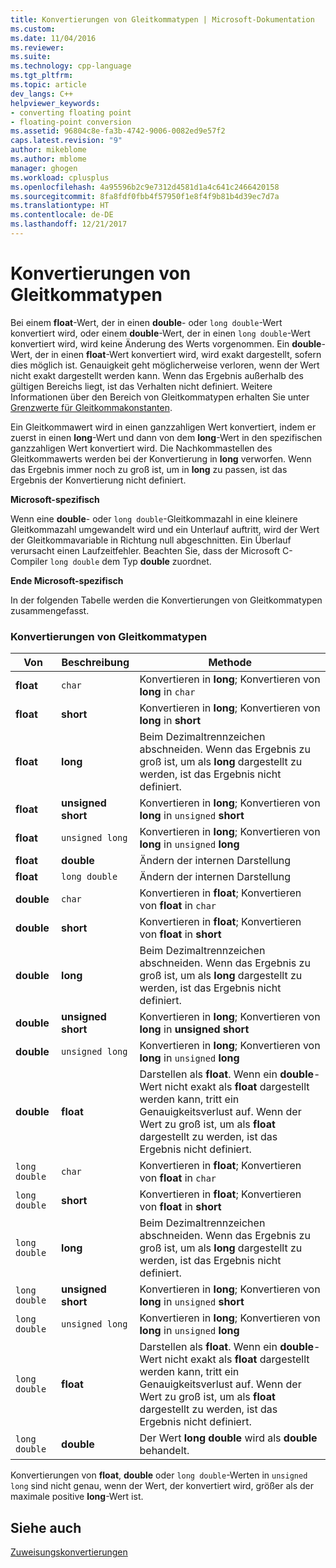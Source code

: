 ```yaml
---
title: Konvertierungen von Gleitkommatypen | Microsoft-Dokumentation
ms.custom: 
ms.date: 11/04/2016
ms.reviewer: 
ms.suite: 
ms.technology: cpp-language
ms.tgt_pltfrm: 
ms.topic: article
dev_langs: C++
helpviewer_keywords:
- converting floating point
- floating-point conversion
ms.assetid: 96804c8e-fa3b-4742-9006-0082ed9e57f2
caps.latest.revision: "9"
author: mikeblome
ms.author: mblome
manager: ghogen
ms.workload: cplusplus
ms.openlocfilehash: 4a95596b2c9e7312d4581d1a4c641c2466420158
ms.sourcegitcommit: 8fa8fdf0fbb4f57950f1e8f4f9b81b4d39ec7d7a
ms.translationtype: HT
ms.contentlocale: de-DE
ms.lasthandoff: 12/21/2017
---
```

# <a name="conversions-from-floating-point-types"></a>Konvertierungen von Gleitkommatypen
Bei einem **float**-Wert, der in einen **double**- oder `long double`-Wert konvertiert wird, oder einem **double**-Wert, der in einen `long double`-Wert konvertiert wird, wird keine Änderung des Werts vorgenommen. Ein **double**-Wert, der in einen **float**-Wert konvertiert wird, wird exakt dargestellt, sofern dies möglich ist. Genauigkeit geht möglicherweise verloren, wenn der Wert nicht exakt dargestellt werden kann. Wenn das Ergebnis außerhalb des gültigen Bereichs liegt, ist das Verhalten nicht definiert. Weitere Informationen über den Bereich von Gleitkommatypen erhalten Sie unter [Grenzwerte für Gleitkommakonstanten](../c-language/limits-on-floating-point-constants.md).  
  
 Ein Gleitkommawert wird in einen ganzzahligen Wert konvertiert, indem er zuerst in einen **long**-Wert und dann von dem **long**-Wert in den spezifischen ganzzahligen Wert konvertiert wird. Die Nachkommastellen des Gleitkommawerts werden bei der Konvertierung in **long** verworfen. Wenn das Ergebnis immer noch zu groß ist, um in **long** zu passen, ist das Ergebnis der Konvertierung nicht definiert.  
  
 **Microsoft-spezifisch**  
  
 Wenn eine **double**- oder `long double`-Gleitkommazahl in eine kleinere Gleitkommazahl umgewandelt wird und ein Unterlauf auftritt, wird der Wert der Gleitkommavariable in Richtung null abgeschnitten. Ein Überlauf verursacht einen Laufzeitfehler. Beachten Sie, dass der Microsoft C-Compiler `long double` dem Typ **double** zuordnet.  
  
 **Ende Microsoft-spezifisch**  
  
 In der folgenden Tabelle werden die Konvertierungen von Gleitkommatypen zusammengefasst.  
  
### <a name="conversions-from-floating-point-types"></a>Konvertierungen von Gleitkommatypen  
  
|Von|Beschreibung|Methode|  
|----------|--------|------------|  
|**float**|`char`|Konvertieren in **long**; Konvertieren von **long** in `char`|  
|**float**|**short**|Konvertieren in **long**; Konvertieren von **long** in **short**|  
|**float**|**long**|Beim Dezimaltrennzeichen abschneiden. Wenn das Ergebnis zu groß ist, um als **long** dargestellt zu werden, ist das Ergebnis nicht definiert.|  
|**float**|**unsigned short**|Konvertieren in **long**; Konvertieren von **long** in `unsigned` **short**|  
|**float**|`unsigned long`|Konvertieren in **long**; Konvertieren von **long** in `unsigned` **long**|  
|**float**|**double**|Ändern der internen Darstellung|  
|**float**|`long double`|Ändern der internen Darstellung|  
|**double**|`char`|Konvertieren in **float**; Konvertieren von **float** in `char`|  
|**double**|**short**|Konvertieren in **float**; Konvertieren von **float** in **short**|  
|**double**|**long**|Beim Dezimaltrennzeichen abschneiden. Wenn das Ergebnis zu groß ist, um als **long** dargestellt zu werden, ist das Ergebnis nicht definiert.|  
|**double**|**unsigned short**|Konvertieren in **long**; Konvertieren von **long** in **unsigned short**|  
|**double**|`unsigned long`|Konvertieren in **long**; Konvertieren von **long** in `unsigned` **long**|  
|**double**|**float**|Darstellen als **float**. Wenn ein **double**-Wert nicht exakt als **float** dargestellt werden kann, tritt ein Genauigkeitsverlust auf. Wenn der Wert zu groß ist, um als **float** dargestellt zu werden, ist das Ergebnis nicht definiert.|  
|`long double`|`char`|Konvertieren in **float**; Konvertieren von **float** in `char`|  
|`long double`|**short**|Konvertieren in **float**; Konvertieren von **float** in **short**|  
|`long double`|**long**|Beim Dezimaltrennzeichen abschneiden. Wenn das Ergebnis zu groß ist, um als **long** dargestellt zu werden, ist das Ergebnis nicht definiert.|  
|`long double`|**unsigned short**|Konvertieren in **long**; Konvertieren von **long** in `unsigned` **short**|  
|`long double`|`unsigned long`|Konvertieren in **long**; Konvertieren von **long** in `unsigned` **long**|  
|`long double`|**float**|Darstellen als **float**. Wenn ein **double**-Wert nicht exakt als **float** dargestellt werden kann, tritt ein Genauigkeitsverlust auf. Wenn der Wert zu groß ist, um als **float** dargestellt zu werden, ist das Ergebnis nicht definiert.|  
|`long double`|**double**|Der Wert **long double** wird als **double** behandelt.|  
  
 Konvertierungen von **float**, **double** oder `long double`-Werten in `unsigned long` sind nicht genau, wenn der Wert, der konvertiert wird, größer als der maximale positive **long**-Wert ist.  
  
## <a name="see-also"></a>Siehe auch  
 [Zuweisungskonvertierungen](../c-language/assignment-conversions.md)